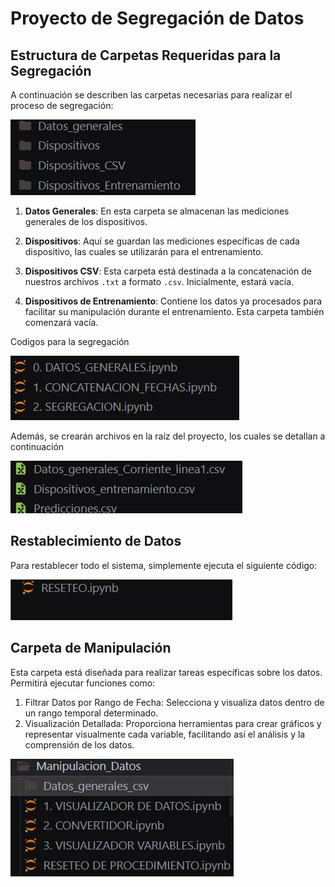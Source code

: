 # Proyecto de Segregación de Datos

## Estructura de Carpetas Requeridas para la Segregación

A continuación se describen las carpetas necesarias para realizar el proceso de segregación:

![Carpetas](img/carpetaSegre.png) <!-- Asegúrate de cambiar la ruta y el nombre del archivo de imagen según corresponda -->

1. **Datos Generales**: En esta carpeta se almacenan las mediciones generales de los dispositivos.
   
2. **Dispositivos**: Aquí se guardan las mediciones específicas de cada dispositivo, las cuales se utilizarán para el entrenamiento.

3. **Dispositivos CSV**: Esta carpeta está destinada a la concatenación de nuestros archivos `.txt` a formato `.csv`. Inicialmente, estará vacía.

4. **Dispositivos de Entrenamiento**: Contiene los datos ya procesados para facilitar su manipulación durante el entrenamiento. Esta carpeta también comenzará vacía.

Codigos para la segregación

![Códigos](img/codigos_segregacion.png) <!-- Cambia esta ruta y nombre también -->

Además, se crearán archivos en la raíz del proyecto, los cuales se detallan a continuación

![Ejemplo de Archivos Generados](img/csv_raiz.png) <!-- Cambia esta ruta y nombre también -->
## Restablecimiento de Datos

Para restablecer todo el sistema, simplemente ejecuta el siguiente código:

![Ejemplo de Archivos Generados](img/reseteo.png) <!-- Cambia esta ruta y nombre también -->

## Carpeta de Manipulación
Esta carpeta está diseñada para realizar tareas específicas sobre los datos. Permitirá ejecutar funciones como:

1. Filtrar Datos por Rango de Fecha: Selecciona y visualiza datos dentro de un rango temporal determinado.
2. Visualización Detallada: Proporciona herramientas para crear gráficos y representar visualmente cada variable, facilitando así el análisis y la comprensión de los datos.

![Manipulación](img/manipulacion.png) <!-- Cambia esta ruta y nombre también -->


